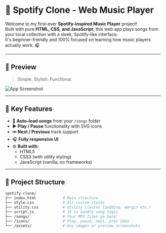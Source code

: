 # 🎵 Spotify Clone - Web Music Player

Welcome to my first-ever **Spotify-inspired Music Player** project!  
Built with pure **HTML, CSS, and JavaScript**, this web app plays songs from your local collection with a sleek, Spotify-like interface.  
It's beginner-friendly and 100% focused on learning how music players actually work. 🎧

---

## 📸 Preview

> Simple. Stylish. Functional.

![App Screenshot](./assets/preview.png) <!-- Replace or delete this line if no screenshot -->

---

## 🌟 Key Features

- 🔁 **Auto-load songs** from your `/songs` folder
- ▶️ **Play / Pause** functionality with SVG icons
- ⏭️ **Next / Previous** track support
- 🎧 **Fully responsive UI**
- ⚙️ **Built with:**
  - HTML5
  - CSS3 (with utility styling)
  - JavaScript (vanilla, no frameworks)

---

## 📁 Project Structure

```bash
spotify-clone/
├── index.html            # Main structure
├── style.css             # All custom styles
├── utility.css           # Utility classes (padding, margin etc.)
├── script.js             # JS to handle song logic
├── /songs/               # Your MP3 files go here!
├── /icons/               # Play, pause, next, prev SVGs
└── /assets/              # Any images or preview screenshots
